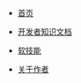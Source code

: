* [首页](/)

* [开发者知识文档](/docs/开发者知识文档/_sidebar.md)

* [软技能](/docs/软技能/_sidebar.md)

* [关于作者](/docs/关于作者/wangrollin.md)
